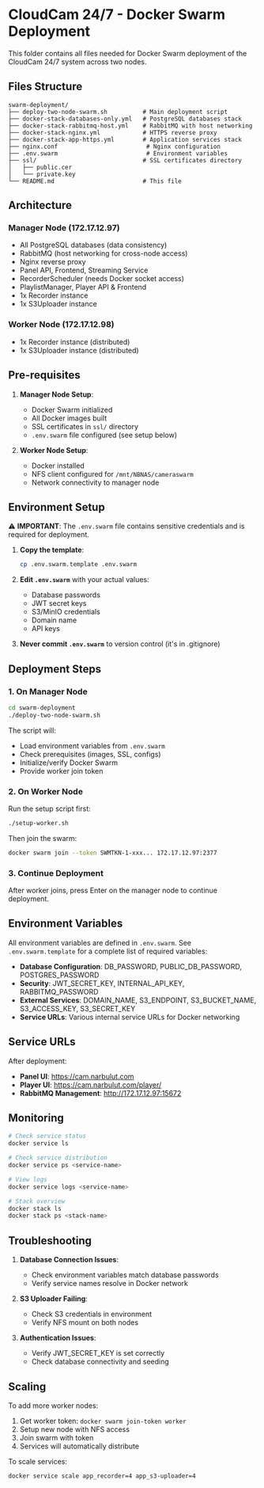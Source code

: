 # CloudCam 24/7 - Docker Swarm Deployment

This folder contains all files needed for Docker Swarm deployment of the CloudCam 24/7 system across two nodes.

## Files Structure

```
swarm-deployment/
├── deploy-two-node-swarm.sh          # Main deployment script
├── docker-stack-databases-only.yml   # PostgreSQL databases stack
├── docker-stack-rabbitmq-host.yml    # RabbitMQ with host networking
├── docker-stack-nginx.yml            # HTTPS reverse proxy
├── docker-stack-app-https.yml        # Application services stack
├── nginx.conf                         # Nginx configuration
├── .env.swarm                         # Environment variables
├── ssl/                              # SSL certificates directory
│   ├── public.cer
│   └── private.key
└── README.md                         # This file
```

## Architecture

### Manager Node (172.17.12.97)
- All PostgreSQL databases (data consistency)
- RabbitMQ (host networking for cross-node access)
- Nginx reverse proxy
- Panel API, Frontend, Streaming Service
- RecorderScheduler (needs Docker socket access)
- PlaylistManager, Player API & Frontend
- 1x Recorder instance
- 1x S3Uploader instance

### Worker Node (172.17.12.98)
- 1x Recorder instance (distributed)
- 1x S3Uploader instance (distributed)

## Pre-requisites

1. **Manager Node Setup**:
   - Docker Swarm initialized
   - All Docker images built
   - SSL certificates in `ssl/` directory
   - `.env.swarm` file configured (see setup below)

2. **Worker Node Setup**:
   - Docker installed
   - NFS client configured for `/mnt/NBNAS/cameraswarm`
   - Network connectivity to manager node

## Environment Setup

⚠️ **IMPORTANT**: The `.env.swarm` file contains sensitive credentials and is required for deployment.

1. **Copy the template**:
   ```bash
   cp .env.swarm.template .env.swarm
   ```

2. **Edit `.env.swarm`** with your actual values:
   - Database passwords
   - JWT secret keys
   - S3/MinIO credentials
   - Domain name
   - API keys

3. **Never commit `.env.swarm`** to version control (it's in .gitignore)

## Deployment Steps

### 1. On Manager Node

```bash
cd swarm-deployment
./deploy-two-node-swarm.sh
```

The script will:
- Load environment variables from `.env.swarm`
- Check prerequisites (images, SSL, configs)
- Initialize/verify Docker Swarm
- Provide worker join token

### 2. On Worker Node

Run the setup script first:
```bash
./setup-worker.sh
```

Then join the swarm:
```bash
docker swarm join --token SWMTKN-1-xxx... 172.17.12.97:2377
```

### 3. Continue Deployment

After worker joins, press Enter on the manager node to continue deployment.

## Environment Variables

All environment variables are defined in `.env.swarm`. See `.env.swarm.template` for a complete list of required variables:

- **Database Configuration**: DB_PASSWORD, PUBLIC_DB_PASSWORD, POSTGRES_PASSWORD
- **Security**: JWT_SECRET_KEY, INTERNAL_API_KEY, RABBITMQ_PASSWORD  
- **External Services**: DOMAIN_NAME, S3_ENDPOINT, S3_BUCKET_NAME, S3_ACCESS_KEY, S3_SECRET_KEY
- **Service URLs**: Various internal service URLs for Docker networking

## Service URLs

After deployment:
- **Panel UI**: https://cam.narbulut.com
- **Player UI**: https://cam.narbulut.com/player/
- **RabbitMQ Management**: http://172.17.12.97:15672

## Monitoring

```bash
# Check service status
docker service ls

# Check service distribution
docker service ps <service-name>

# View logs
docker service logs <service-name>

# Stack overview
docker stack ls
docker stack ps <stack-name>
```

## Troubleshooting

1. **Database Connection Issues**:
   - Check environment variables match database passwords
   - Verify service names resolve in Docker network

2. **S3 Uploader Failing**:
   - Check S3 credentials in environment
   - Verify NFS mount on both nodes

3. **Authentication Issues**:
   - Verify JWT_SECRET_KEY is set correctly
   - Check database connectivity and seeding

## Scaling

To add more worker nodes:
1. Get worker token: `docker swarm join-token worker`
2. Setup new node with NFS access
3. Join swarm with token
4. Services will automatically distribute

To scale services:
```bash
docker service scale app_recorder=4 app_s3-uploader=4
```